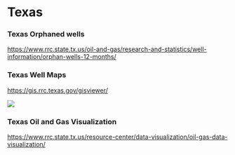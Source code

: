 # Texas






### Texas Orphaned wells

https://www.rrc.state.tx.us/oil-and-gas/research-and-statistics/well-information/orphan-wells-12-months/


### Texas Well Maps

https://gis.rrc.texas.gov/gisviewer/

![](../assets/images/texasWellMap.png)

### Texas Oil and Gas Visualization

https://www.rrc.state.tx.us/resource-center/data-visualization/oil-gas-data-visualization/







